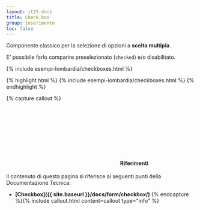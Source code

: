 ```yaml
---
layout: it25_docs
title: Check box
group: inserimento
toc: false
---
```



Componente classico per la selezione di opzioni a **scelta multipla**.

E' possibile farlo comparire preselezionato (`checked`) e/o disabilitato.

<div class="bd-example">
{% include esempi-lombardia/checkboxes.html %}
</div>

{% highlight html %}
{% include esempi-lombardia/checkboxes.html %}
{% endhighlight %}


{% capture callout %}
####  <svg class="icon icon-info icon-lg"><use xlink:href="{{ site.baseurl }}/dist/svg/sprite.svg#it-info-circle"></use></svg> Riferimenti
Il contenuto di questa pagina si riferisce ai seguenti punti della Documentazione Tecnica:
- **[Checkbox]({{ site.baseurl }}/docs/form/checkbox/)**
{% endcapture %}{% include callout.html content=callout type="info" %}
